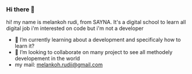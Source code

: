 ### Hi there 👋

hi! my name is melankoh rudi, from SAYNA. It's a digital school to learn all digital job
i'm interested on code but i'm not a developer
- 🌱 I’m currently learning about a development and specificaly how to learn it?
- 👯 I’m looking to collaborate on many project to see all methodely developement in the world
- my mail: melankoh.rudii@gmail.com
